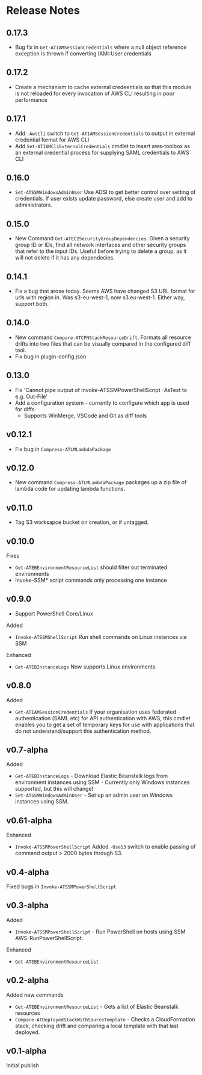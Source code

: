 # Release Notes

## 0.17.3

* Bug fix in `Get-ATIAMSessionCredentials` where a null object reference exception is thrown if converting IAM::User credentials

## 0.17.2

* Create a mechanism to cache external credeentials so that this module is not reloaded for every invocation of AWS CLI resulting in poor performance

## 0.17.1

* Add `-AwsCli` switch to `Get-ATIAMSessionCredentials` to output in external credential format for AWS CLI
* Add `Set-ATIAMCliExternalCredentials` cmdlet to insert aws-toolbox as an external credential process for supplying SAML credentials to AWS CLI

## 0.16.0

* `Set-ATSSMWindowsAdminUser` Use ADSI to get better control over setting of credentials. If user exists update password, else create user and add to administrators.

## 0.15.0

* New Command `Get-ATEC2SecurityGroupDependencies`. Given a security group ID or IDs, find all network interfaces and other security groups that refer to the input IDs.
Useful before trying to delete a group, as it will not delete if it has any dependecies.

## 0.14.1

* Fix a bug that arose today. Seems AWS have changed S3 URL format for urls with region in. Was s3-eu-west-1, now s3.eu-west-1. Either way, support both.

## 0.14.0

* New command `Compare-ATCFNStackResourceDrift`. Formats all resource drifts into two files that can be visually compared in the configured diff tool.
* Fix bug in plugin-config.json

## 0.13.0

* Fix 'Cannot pipe output of Invoke-ATSSMPowerShellScript -AsText to e.g. Out-File'
* Add a configuration system - currently to configure which app is used for diffs
    * Supports WinMerge, VSCode and Git as diff tools

## v0.12.1

* Fix bug in `Compress-ATLMLambdaPackage`

## v0.12.0

* New command `Compress-ATLMLambdaPackage` packages up a zip file of lambda code for updating lambda functions.

## v0.11.0

* Tag S3 worksapce bucket on creation, or if untagged.

## v0.10.0

Fixes

* `Get-ATEBEnvironmentResourceList` should filter out terminated environments
* Invoke-SSM* script commands only processing one instance

## v0.9.0

* Support PowerShell Core/Linux

Added

* `Invoke-ATSSMShellScript` Run shell commands on Linux instances via SSM

Enhanced

* `Get-ATEBInstanceLogs` Now supports Linux environments

## v0.8.0

Added

* `Get-ATIAMSessionCredentials` If your organisation uses federated authentication (SAML etc) for API authentication with AWS, this cmdlet enables you to get a set of temporary keys for use with applications that do not understand/support this authentication method.

## v0.7-alpha

Added

* `Get-ATEBInstanceLogs` - Download Elastic Beanstalk logs from environment instances using SSM - Currently only Windows instances supported, but this will change!
* `Set-ATSSMWindowsAdminUser` - Set up an admin user on Windows instances using SSM.

## v0.61-alpha

Enhanced

* `Invoke-ATSSMPowerShellScript` Added `-UseS3` switch to enable passing of command output > 2000 bytes through S3.

## v0.4-alpha

Fixed bugs in `Invoke-ATSSMPowerShellScript`

## v0.3-alpha

Added

* `Invoke-ATSSMPowerShellScript` - Run PowerShell on hosts using SSM AWS-RunPowerShellScript.

Enhanced

* `Get-ATEBEnvironmentResourceList`

## v0.2-alpha

Added new commands

* `Get-ATEBEnvironmentResourceList` - Gets a list of Elastic Beanstalk resources
* `Compare-ATDeployedStackWithSourceTemplate` - Checks a CloudFormation stack, checking drift and comparing a local template with that last deployed.

## v0.1-alpha

Initial publish